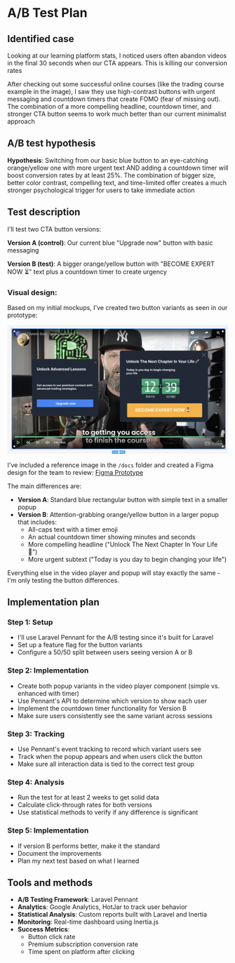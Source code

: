 # A/B Test Plan

## Identified case

Looking at our learning platform stats, I noticed users often abandon videos in the final 30 seconds when our CTA appears. This is killing our conversion rates

After checking out some successful online courses (like the trading course example in the image), I saw they use high-contrast buttons with urgent messaging and countdown timers that create FOMO (fear of missing out). The combination of a more compelling headline, countdown timer, and stronger CTA button seems to work much better than our current minimalist approach

## A/B test hypothesis

**Hypothesis**: Switching from our basic blue button to an eye-catching orange/yellow one with more urgent text AND adding a countdown timer will boost conversion rates by at least 25%. The combination of bigger size, better color contrast, compelling text, and time-limited offer creates a much stronger psychological trigger for users to take immediate action

## Test description

I'll test two CTA button versions:

**Version A (control)**: Our current blue "Upgrade now" button with basic messaging

**Version B (test)**: A bigger orange/yellow button with "BECOME EXPERT NOW ⏳" text plus a countdown timer to create urgency

### Visual design:

Based on my initial mockups, I've created two button variants as seen in our prototype:

![CTA Buttons A/B test design](/docs/cta-buttons-example-figma.png)

I've included a reference image in the `/docs` folder and created a Figma design for the team to review: [Figma Prototype](https://www.figma.com/design/dGEMi55d8HXVjYneAIhfPl/Crypto-School)

The main differences are:

- **Version A**: Standard blue rectangular button with simple text in a smaller popup
- **Version B**: Attention-grabbing orange/yellow button in a larger popup that includes:
    - All-caps text with a timer emoji
    - An actual countdown timer showing minutes and seconds
    - More compelling headline ("Unlock The Next Chapter In Your Life 🚀")
    - More urgent subtext ("Today is you day to begin changing your life")

Everything else in the video player and popup will stay exactly the same - I'm only testing the button differences.

## Implementation plan

### Step 1: Setup

- I'll use Laravel Pennant for the A/B testing since it's built for Laravel
- Set up a feature flag for the button variants
- Configure a 50/50 split between users seeing version A or B

### Step 2: Implementation

- Create both popup variants in the video player component (simple vs. enhanced with timer)
- Use Pennant's API to determine which version to show each user
- Implement the countdown timer functionality for Version B
- Make sure users consistently see the same variant across sessions

### Step 3: Tracking

- Use Pennant's event tracking to record which variant users see
- Track when the popup appears and when users click the button
- Make sure all interaction data is tied to the correct test group

### Step 4: Analysis

- Run the test for at least 2 weeks to get solid data
- Calculate click-through rates for both versions
- Use statistical methods to verify if any difference is significant

### Step 5: Implementation

- If version B performs better, make it the standard
- Document the improvements
- Plan my next test based on what I learned

## Tools and methods

- **A/B Testing Framework**: Laravel Pennant
- **Analytics**: Google Analytics, HotJar to track user behavior
- **Statistical Analysis**: Custom reports built with Laravel and Inertia
- **Monitoring**: Real-time dashboard using Inertia.js
- **Success Metrics**:
    - Button click rate
    - Premium subscription conversion rate
    - Time spent on platform after clicking
